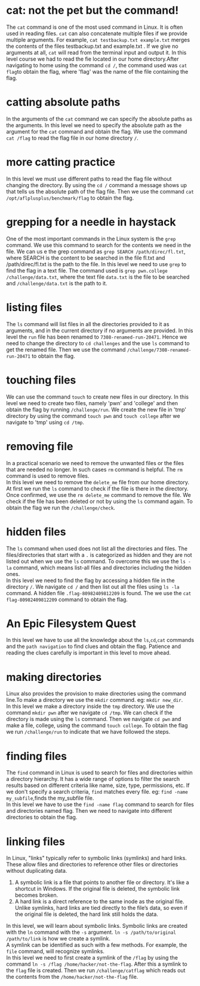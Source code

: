 # cat: not the pet but the command!
The `cat` command is one of the most used command in Linux. It is often used in reading files. `cat` can also concatenate multiple files if we provide multiple arguments.
For example, `cat testbackup.txt example.txt` merges the contents of the files testbackup.txt and example.txt .
If we give no arguments at all, `cat` will read from the terminal input and output it.
In this level course we had to read the fie located in our home directory.After navigating to home using the command `cd /`, the command used was `cat flag`to obtain the flag, where 'flag' was the name of the file containing the flag.

# catting absolute paths
In the arguments of the `cat` command we can specify the absolute paths as the arguments. In this level we need to specify the absolute path as the argument for the `cat` command and obtain the flag.
We use the command `cat /flag` to read the flag file in our home directory `/`.

# more catting practice 
In this level we must use different paths to read the flag file without changing the directory. By using the `cd /` command a message shows up that tells us the absolute path of the flag file. Then we use the command `cat /opt/aflplusplus/benchmark/flag` to obtain the flag.

# grepping for a needle in haystack
One of the most important commands in the Linux system is the `grep` command. We use this command to search for the contents we need in the file.
We can us e the grep command as `grep SEARCH /path/direc/fl.txt`, where SEARCH is the content to be searched in the file fl.txt and /path/direc/fl.txt is the path to the file.
In this level we need to use `grep` to find the flag in a text file. The command used is `grep pwn.college /challenge/data.txt`, where the text file `data.txt` is the file to be searched and `/challenge/data.txt` is the path to it.

# listing files 
The `ls` command will list files in all the directories provided to it as arguments, and in the current directory if no arguments are provided.
In this level the `run` file has been renamed to `7308-renamed-run-20471`. Hence we need to change the directory to `cd challenges` and the use `ls` command to get the renamed file. Then we use the command `/challenge/7308-renamed-run-20471` to obtain the flag.

# touching files
We can use the command `touch` to create new files in our directory.
In this level we need to create two files, namely 'pwn' and 'college' and then obtain the flag by running `/challenge/run`. We create the new file in 'tmp' directory by using the command `touch pwn` and `touch college` after we navigate to 'tmp' using `cd /tmp`.

# removing file
In a practical scenario we need to remove the unwanted files or the files that are needed no longer. In such cases `rm` command is helpful. The `rm` command is used to remove files.  
In this level  we need to remove the `delete_me` file from our home directory. At first we run the `ls` command to check if the file is there in the directory. Once confirmed, we use the `rm delete_me` command to remove the file. We check if the file has been deleted or not by using the `ls` command again. To obtain the flag we run the `/challenge/check`. 

# hidden files
The `ls` command when used does not list all the directories and files. The files/directories that start with a `.` is categorized as hidden and they are not listed out when we use the `ls` command. To overcome this we use the `ls -la` command, which means list-all files and directories including the hidden ones.  
In this level we need to find the flag by accessing a hidden file in the directory `/`. We navigate `cd /` and then list out all the files using `ls -la` command. A hidden file `.flag-80982409812209` is found. The we use the `cat flag-80982409812209` command to obtain the flag.

# An Epic Filesystem Quest
In this level we have to use all the knowledge about the `ls`,`cd`,`cat` commands and the `path navigation` to find clues and obtain the flag. Patience and reading the clues carefully is important in this level to move ahead. 

# making directories
Linux also provides the provision to make directories using the command line.To make a directory we use the `mkdir` command. eg: `mkdir new_dir`.  
In this level we make a directory inside the `tmp` directory. We use the command `mkdir pwn` after we navigate `cd /tmp`. We can check if the directory is made using the `ls` command. Then we navigate `cd pwn` and make a file, college, using the command `touch college`. To obtain the flag we run `/challenge/run` to indicate that we have followed the steps.

# finding files
The `find` command in Linux is used to search for files and directories within a directory hierarchy. It has a wide range of options to filter the search results based on different criteria like name, size, type, permissions, etc. If we don't specify a search criteria, `find` matches every file. eg: `find -name my_subfile`,finds the my_subfile file.  
In this level we have to use the `find -name flag` command to search for files and directories named flag. Then we need to navigate into different directories to obtain the flag. 

# linking files
In Linux, "links" typically refer to symbolic links (symlinks) and hard links. These allow files and directories to reference other files or directories without duplicating data.
1. A symbolic link is a file that points to another file or directory. It's like a shortcut in Windows. If the original file is deleted, the symbolic link becomes broken.
2. A hard link is a direct reference to the same inode as the original file. Unlike symlinks, hard links are tied directly to the file’s data, so even if the original file is deleted, the hard link still holds the data.

  
In this level, we will learn about symbolic links. Symbolic links are created with the `ln` command with the `-s` argument. `ln -s /path/to/original /path/to/link` is how we create a symlink.  
A symlink can be identified as such with a few methods. For example, the `file` command, will recognize symlinks.  
In this level we need to first create a symlink of the `/flag` by using the command `ln -s /flag /home/hacker/not-the-flag`. After this a symlink to the `flag` file is created. Then we run `/challenge/catflag` which reads out the contents from the `/home/hacker/not-the-flag` file.

